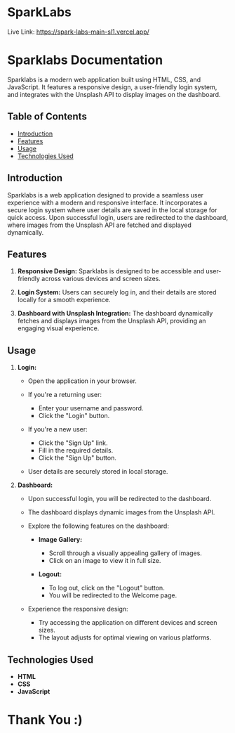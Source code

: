 # SparkLabs
Live Link: https://spark-labs-main-sl1.vercel.app/
# Sparklabs Documentation

Sparklabs is a modern web application built using HTML, CSS, and JavaScript. It features a responsive design, a user-friendly login system, and integrates with the Unsplash API to display images on the dashboard.

## Table of Contents

- [Introduction](#introduction)
- [Features](#features)
- [Usage](#usage)
- [Technologies Used](#technologies-used)

## Introduction

Sparklabs is a web application designed to provide a seamless user experience with a modern and responsive interface. It incorporates a secure login system where user details are saved in the local storage for quick access. Upon successful login, users are redirected to the dashboard, where images from the Unsplash API are fetched and displayed dynamically.

## Features

1. **Responsive Design:** Sparklabs is designed to be accessible and user-friendly across various devices and screen sizes.

2. **Login System:** Users can securely log in, and their details are stored locally for a smooth experience.

3. **Dashboard with Unsplash Integration:** The dashboard dynamically fetches and displays images from the Unsplash API, providing an engaging visual experience.

## Usage
1. **Login:**

   - Open the application in your browser.
   
   - If you're a returning user:
     - Enter your username and password.
     - Click the "Login" button.
   
   - If you're a new user:
     - Click the "Sign Up" link.
     - Fill in the required details.
     - Click the "Sign Up" button.

   - User details are securely stored in local storage.

2. **Dashboard:**

   - Upon successful login, you will be redirected to the dashboard.
   
   - The dashboard displays dynamic images from the Unsplash API.

   - Explore the following features on the dashboard:
   
     - **Image Gallery:**
       - Scroll through a visually appealing gallery of images.
       - Click on an image to view it in full size.

     - **Logout:**
       - To log out, click on the "Logout" button.
       - You will be redirected to the Welcome page.

   - Experience the responsive design:
     - Try accessing the application on different devices and screen sizes.
     - The layout adjusts for optimal viewing on various platforms.

## Technologies Used

- **HTML**
- **CSS**
- **JavaScript**

# Thank You :)


